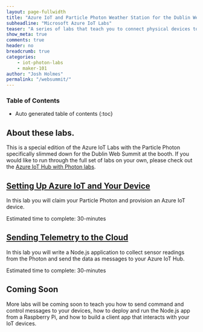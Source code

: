 ```yaml
---
layout: page-fullwidth
title: "Azure IoT and Particle Photon Weather Station for the Dublin Web Summit"
subheadline: "Microsoft Azure IoT Labs"
teaser: "A series of labs that teach you to connect physical devices to Azure IoT Hubs."
show_meta: true
comments: true
header: no
breadcrumb: true
categories:
    - iot-photon-labs
    - maker-101
author: "Josh Holmes"
permalink: "/websummit/"
---
```

### Table of Contents
*  Auto generated table of contents
{:toc}

## About these labs. 
This is a special edition of the Azure IoT Labs with the Particle Photon specifically slimmed down for the Dublin Web Summit at the booth. If you would like to run through the full set of labs on your own, please check out the [Azure IoT Hub with Photon labs][0].

## [Setting Up Azure IoT and Your Device][1]
In this lab you will claim your Particle Photon and provision an Azure IoT device. 

Estimated time to complete: 30-minutes

## [Sending Telemetry to the Cloud][2]
In this lab you will write a Node.js application to collect sensor readings from the Photon and send the data as messages to your Azure IoT Hub.

Estimated time to complete: 30-minutes


## Coming Soon
More labs will be coming soon to teach you how to send command and control messages to your devices, how to deploy and run the Node.js app from a Raspberry Pi, and how to build a client app that interacts with your IoT devices.

[0]: /azure
[1]: /websummit/01/
[2]: /websummit/02/